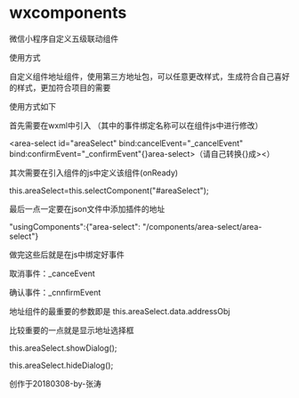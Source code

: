 # wxcomponents

微信小程序自定义五级联动组件

使用方式

自定义组件地址组件，使用第三方地址包，可以任意更改样式，生成符合自己喜好的样式，更加符合项目的需要

使用方式如下

首先需要在wxml中引入 （其中的事件绑定名称可以在组件js中进行修改）

<area-select id="areaSelect" bind:cancelEvent="_cancelEvent" bind:confirmEvent="_confirmEvent"{}area-select>（请自己转换{}成><）

其次需要在引入组件的js中定义该组件(onReady)

this.areaSelect=this.selectComponent("#areaSelect");

最后一点一定要在json文件中添加插件的地址

"usingComponents":{"area-select": "/components/area-select/area-select"}

做完这些后就是在js中绑定好事件

取消事件：_canceEvent

确认事件：_cnnfirmEvent

地址组件的最重要的参数即是 this.areaSelect.data.addressObj

比较重要的一点就是显示地址选择框

this.areaSelect.showDialog();

this.areaSelect.hideDialog();

创作于20180308-by-张涛
